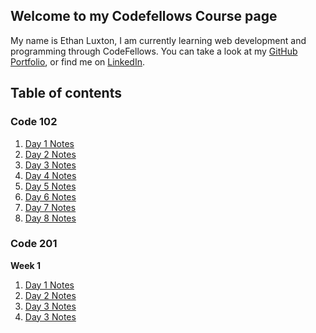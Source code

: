 ## Welcome to my Codefellows Course page

My name is Ethan Luxton, I am currently learning web development and programming through CodeFellows. You can take a look at my [GitHub Portfolio](https://github.com/ethan-luxton), or find me on [LinkedIn](https://www.linkedin.com/in/ethan-luxton/).

## Table of contents

### Code 102

1. [Day 1 Notes](102-day1.md)
2. [Day 2 Notes](102-day2.md)
3. [Day 3 Notes](102-day3.md)
4. [Day 4 Notes](102-day4.md)
5. [Day 5 Notes](102-day5.md)
6. [Day 6 Notes](102-day6.md)
7. [Day 7 Notes](102-day7.md)
8. [Day 8 Notes](102-day8.md)

### Code 201

**Week 1**

1. [Day 1 Notes](201-day1.md)
2. [Day 2 Notes](201-day2.md)
3. [Day 3 Notes](201-day3.md)
4. [Day 3 Notes](201-day3.md)

